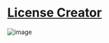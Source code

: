 # [License Creator](https://anlavn.github.io/AL-Library/License_Creator/)

![image](https://github.com/AnLaVN/AL-Library/assets/90229487/1d360a45-d115-428c-8a6e-fccbb53896a3)
